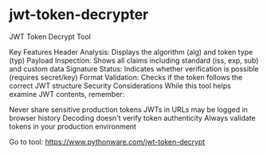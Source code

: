 # jwt-token-decrypter
JWT Token Decrypt Tool

Key Features
Header Analysis: Displays the algorithm (alg) and token type (typ)
Payload Inspection: Shows all claims including standard (iss, exp, sub) and custom data
Signature Status: Indicates whether verification is possible (requires secret/key)
Format Validation: Checks if the token follows the correct JWT structure
Security Considerations
While this tool helps examine JWT contents, remember:

Never share sensitive production tokens
JWTs in URLs may be logged in browser history
Decoding doesn't verify token authenticity
Always validate tokens in your production environment

Go to tool: https://www.pythonware.com/jwt-token-decrypt

